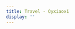 ```yaml
---
title: Travel - Oyxiaoxi
display: ''
---
```


<SubNav/>

<ClientOnly>
  <Firefly/>
</ClientOnly>

<ListPosts type="travel"/>
